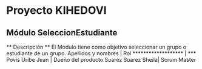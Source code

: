 # Proyecto KIHEDOVI
## Módulo SeleccionEstudiante
** Descripción **
El Módulo tiene como objetivo seleccionar un grupo o estudiante de un grupo.
Apellidos y nombres | Rol
******************* | ***
Povis Uribe Jean    | Dueño del producto
Suarez Suarez Sheila| Scrum Master
